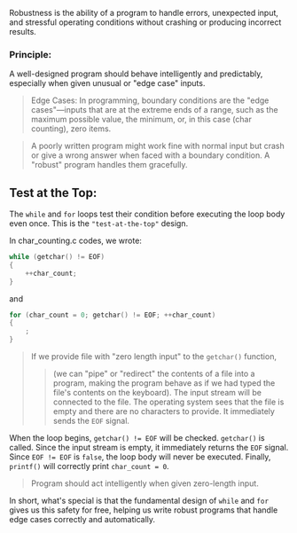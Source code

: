 Robustness is the ability of a program to handle errors, unexpected input, and stressful operating conditions without crashing or producing incorrect results.

### Principle:
A well-designed program should behave intelligently and predictably, especially when given unusual or "edge case" inputs.

> Edge Cases: In programming, boundary conditions are the "edge cases"—inputs that are at the extreme ends of a range, such as the maximum possible value, the minimum, or, in this case (char counting), zero items.

> A poorly written program might work fine with normal input but crash or give a wrong answer when faced with a boundary condition. A "robust" program handles them gracefully.

## Test at the Top:
The `while` and `for` loops test their condition before executing the loop body even once. This is the `"test-at-the-top"` design.

In char_counting.c codes, we wrote:
```c
while (getchar() != EOF)
{
    ++char_count;
}
```
and

```c
for (char_count = 0; getchar() != EOF; ++char_count)
{
    ;
}
```
> If we provide file with "zero length input" to the `getchar()` function, 
>>(we can "pipe" or "redirect" the contents of a file into a program, making the program behave as if we had typed the file's contents on the keyboard). The input stream will be connected to the file.
> The operating system sees that the file is empty and there are no characters to provide. It immediately sends the `EOF` signal.

When the loop begins, `getchar() != EOF` will be checked.
`getchar()` is called. Since the input stream is empty, it immediately returns the `EOF` signal.
Since `EOF != EOF` is `false`, the loop body will never be executed.
Finally, `printf()` will correctly print `char_count = 0`.

> Program should act intelligently when given zero-length input.

In short, what's special is that the fundamental design of `while` and `for` gives us this safety for free, helping us write robust programs that handle edge cases correctly and automatically.